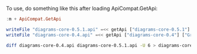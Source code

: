 To use, do something like this after loading ApiCompat.GetApi:

```haskell
:m + ApiCompat.GetApi

writeFile "diagrams-core-0.5.1.api" =<< getApi ["diagrams-core-0.5.1"] ["Graphics.Rendering.Diagrams"]
writeFile "diagrams-core-0.4.api" =<< getApi ["diagrams-core-0.4"] ["Graphics.Rendering.Diagrams"]
```

```bash
diff diagrams-core-0.4.api diagrams-core-0.5.1.api -U 6 > diagrams-core.api.diff2
```
